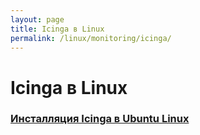 ```yaml
---
layout: page
title: Icinga в Linux
permalink: /linux/monitoring/icinga/
---
```


# Icinga в Linux


### [Инсталляция Icinga в Ubuntu Linux](/linux/monitoring/icinga/ubuntu/16.04/install/)
